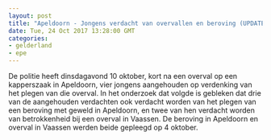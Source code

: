 ```yaml
---
layout: post
title: "Apeldoorn - Jongens verdacht van overvallen en beroving (UPDATE)"
date: Tue, 24 Oct 2017 13:28:00 GMT
categories: 
- gelderland 
- epe 
---
```


De politie heeft dinsdagavond 10 oktober, kort na een overval op een kapperszaak in Apeldoorn, vier jongens aangehouden op verdenking van het plegen van die overval. In het onderzoek dat volgde is gebleken dat drie van de aangehouden verdachten ook verdacht worden van het plegen van een beroving met geweld in Apeldoorn, en twee van hen verdacht worden van betrokkenheid bij een overval in Vaassen. De beroving in Apeldoorn en overval in Vaassen werden beide gepleegd op 4 oktober.
